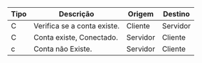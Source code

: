 | Tipo | Descrição | Origem | Destino |
| ------ | ------ | ------ | ------ | 
| C | Verifica se a conta existe. | Cliente | Servidor |
| C | Conta existe, Conectado. | Servidor | Cliente |
| c | Conta não Existe. | Servidor | Cliente |
